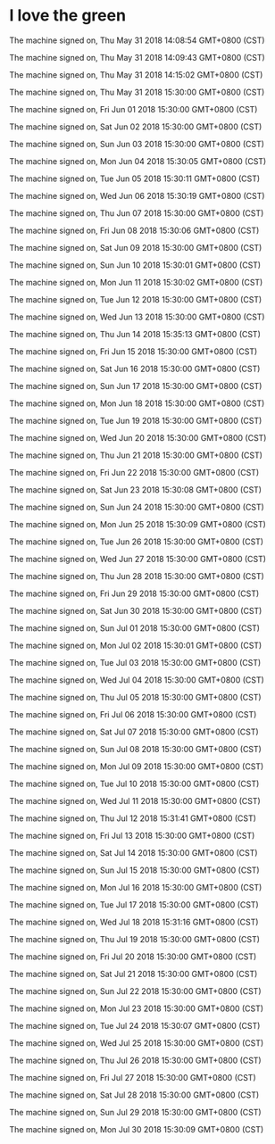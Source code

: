 # I love the green

The machine signed on, Thu May 31 2018 14:08:54 GMT+0800 (CST)

The machine signed on, Thu May 31 2018 14:09:43 GMT+0800 (CST)

The machine signed on, Thu May 31 2018 14:15:02 GMT+0800 (CST)

The machine signed on, Thu May 31 2018 15:30:00 GMT+0800 (CST)

The machine signed on, Fri Jun 01 2018 15:30:00 GMT+0800 (CST)

The machine signed on, Sat Jun 02 2018 15:30:00 GMT+0800 (CST)

The machine signed on, Sun Jun 03 2018 15:30:00 GMT+0800 (CST)

The machine signed on, Mon Jun 04 2018 15:30:05 GMT+0800 (CST)

The machine signed on, Tue Jun 05 2018 15:30:11 GMT+0800 (CST)

The machine signed on, Wed Jun 06 2018 15:30:19 GMT+0800 (CST)

The machine signed on, Thu Jun 07 2018 15:30:00 GMT+0800 (CST)

The machine signed on, Fri Jun 08 2018 15:30:06 GMT+0800 (CST)

The machine signed on, Sat Jun 09 2018 15:30:00 GMT+0800 (CST)

The machine signed on, Sun Jun 10 2018 15:30:01 GMT+0800 (CST)

The machine signed on, Mon Jun 11 2018 15:30:02 GMT+0800 (CST)

The machine signed on, Tue Jun 12 2018 15:30:00 GMT+0800 (CST)

The machine signed on, Wed Jun 13 2018 15:30:00 GMT+0800 (CST)

The machine signed on, Thu Jun 14 2018 15:35:13 GMT+0800 (CST)

The machine signed on, Fri Jun 15 2018 15:30:00 GMT+0800 (CST)

The machine signed on, Sat Jun 16 2018 15:30:00 GMT+0800 (CST)

The machine signed on, Sun Jun 17 2018 15:30:00 GMT+0800 (CST)

The machine signed on, Mon Jun 18 2018 15:30:00 GMT+0800 (CST)

The machine signed on, Tue Jun 19 2018 15:30:00 GMT+0800 (CST)

The machine signed on, Wed Jun 20 2018 15:30:00 GMT+0800 (CST)

The machine signed on, Thu Jun 21 2018 15:30:00 GMT+0800 (CST)

The machine signed on, Fri Jun 22 2018 15:30:00 GMT+0800 (CST)

The machine signed on, Sat Jun 23 2018 15:30:08 GMT+0800 (CST)

The machine signed on, Sun Jun 24 2018 15:30:00 GMT+0800 (CST)

The machine signed on, Mon Jun 25 2018 15:30:09 GMT+0800 (CST)

The machine signed on, Tue Jun 26 2018 15:30:00 GMT+0800 (CST)

The machine signed on, Wed Jun 27 2018 15:30:00 GMT+0800 (CST)

The machine signed on, Thu Jun 28 2018 15:30:00 GMT+0800 (CST)

The machine signed on, Fri Jun 29 2018 15:30:00 GMT+0800 (CST)

The machine signed on, Sat Jun 30 2018 15:30:00 GMT+0800 (CST)

The machine signed on, Sun Jul 01 2018 15:30:00 GMT+0800 (CST)

The machine signed on, Mon Jul 02 2018 15:30:01 GMT+0800 (CST)

The machine signed on, Tue Jul 03 2018 15:30:00 GMT+0800 (CST)

The machine signed on, Wed Jul 04 2018 15:30:00 GMT+0800 (CST)

The machine signed on, Thu Jul 05 2018 15:30:00 GMT+0800 (CST)

The machine signed on, Fri Jul 06 2018 15:30:00 GMT+0800 (CST)

The machine signed on, Sat Jul 07 2018 15:30:00 GMT+0800 (CST)

The machine signed on, Sun Jul 08 2018 15:30:00 GMT+0800 (CST)

The machine signed on, Mon Jul 09 2018 15:30:00 GMT+0800 (CST)

The machine signed on, Tue Jul 10 2018 15:30:00 GMT+0800 (CST)

The machine signed on, Wed Jul 11 2018 15:30:00 GMT+0800 (CST)

The machine signed on, Thu Jul 12 2018 15:31:41 GMT+0800 (CST)

The machine signed on, Fri Jul 13 2018 15:30:00 GMT+0800 (CST)

The machine signed on, Sat Jul 14 2018 15:30:00 GMT+0800 (CST)

The machine signed on, Sun Jul 15 2018 15:30:00 GMT+0800 (CST)

The machine signed on, Mon Jul 16 2018 15:30:00 GMT+0800 (CST)

The machine signed on, Tue Jul 17 2018 15:30:00 GMT+0800 (CST)

The machine signed on, Wed Jul 18 2018 15:31:16 GMT+0800 (CST)

The machine signed on, Thu Jul 19 2018 15:30:00 GMT+0800 (CST)

The machine signed on, Fri Jul 20 2018 15:30:00 GMT+0800 (CST)

The machine signed on, Sat Jul 21 2018 15:30:00 GMT+0800 (CST)

The machine signed on, Sun Jul 22 2018 15:30:00 GMT+0800 (CST)

The machine signed on, Mon Jul 23 2018 15:30:00 GMT+0800 (CST)

The machine signed on, Tue Jul 24 2018 15:30:07 GMT+0800 (CST)

The machine signed on, Wed Jul 25 2018 15:30:00 GMT+0800 (CST)

The machine signed on, Thu Jul 26 2018 15:30:00 GMT+0800 (CST)

The machine signed on, Fri Jul 27 2018 15:30:00 GMT+0800 (CST)

The machine signed on, Sat Jul 28 2018 15:30:00 GMT+0800 (CST)

The machine signed on, Sun Jul 29 2018 15:30:00 GMT+0800 (CST)

The machine signed on, Mon Jul 30 2018 15:30:09 GMT+0800 (CST)


